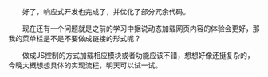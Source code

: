 &emsp;&emsp;好了，响应式开发也完成了，并优化了部分冗余代码。

&emsp;&emsp;现在还有一个问题就是之前的学习中据说动态加载网页内容的体验会更好，那我的菜单栏是不是不要做成链接的形式呢？

&emsp;&emsp;做成JS控制的方式加载相应模块或者功能应该不错，想想好像还挺复杂的，今晚大概想想具体的实现流程，明天可以试一试。